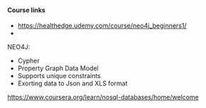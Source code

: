 #### Course links
* https://healthedge.udemy.com/course/neo4j_beginners1/
* 

NEO4J:
* Cypher
* Property Graph Data Model
* Supports unique constraints
* Exorting data to Json and XLS format





























https://www.coursera.org/learn/nosql-databases/home/welcome





